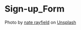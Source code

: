 # Sign-up_Form

Photo by <a href="https://unsplash.com/@n8rayfield?utm_content=creditCopyText&utm_medium=referral&utm_source=unsplash">nate rayfield</a> on <a href="https://unsplash.com/photos/green-leafed-tree-on-body-of-water-under-starry-sky-_WR6tUIAJe8?utm_content=creditCopyText&utm_medium=referral&utm_source=unsplash">Unsplash</a>
      
